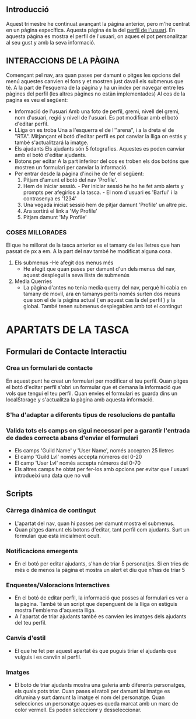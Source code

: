 ## Introducció
Aquest trimestre he continuat avançant la pàgina anterior, pero m'he centrat en un pàgina específica. Aquesta pàgina és la del [perfil de l'usuari](HTML/ProfileInicio.html).
En aquesta pàgina es mostra el perfil de l'usuari, on aques el pot personalitzar al seu gust y amb la seva informació.
## INTERACCIONS DE LA PÀGINA
Començant pel nav, ara quan pases per damunt o pitges les opcions del menú aquestes canvien el fons y et mostren just davall els submenus que té.
A la part de l'esquerra de la pàgina y ha un index per navegar entre les pàgines del perfil (les altres pàgines no estàn implementades)
Al cos de la pagina es veu el següent:
  - Informació de l'usuari
    Amb una foto de perfil, gremi, nivell del gremi, nom d'usuari, regió y nivell de l'usuari.
    Es pot modificar amb el botó d'editar perfil.
- LLiga on es troba
  Una a l'esquerra el de l'"arena", i a la dreta el de "RTA".
  Mitjançant el botó d'editar perfil es pot canviar la lliga on estás y també s'actualitzará la imatge.
- Els ajudants
  Els ajudants són 5 fotografies.
  Aquestes es poden canviar amb el botó d'editar ajudants.
- Botons per editar
  A la part inferiror del cos es troben els dos botóns que mostren un formulari per canviar la informació.
- Per entrar desde la pàgina d'inci he de fer el següent:
    1. Pitjam d'amunt el botó del nav 'Profile'.
    2. Hem de iniciar sessió.
      - Per iniciar sessió he ho he fet amb alerts y prompts per afegirlos a la tasca.
      - El nom d'usuari es 'Barful' i la contrasenya es '1234'
    3. Una vegada iniciat sessió hem de pitjar damunt 'Profile' un altre pic.
    4. Ara sortirá el link a 'My Profile'
    5. Pitjam damunt 'My Profile'
### COSES MILLORADES
El que he millorat de la tasca anterior es el tamany de les lletres que han passat de px a em.
A la part del nav també he modificat alguna cosa. 
  1. Els submenus
     -He afegit dos menus més
     - He afegit que quan pases per damunt d'un dels menus del nav, aquest desplegui la seva llista de submenús
  2. Media Querries
     - La pàgina d'antes no tenia media querry del nav, perquè hi cabia en tamany de movil, ara en tamanys perits només surten dos meuns que son el de la pàgina actual ( en aquest cas la del perfil ) y la global. També tenen submenus desplegables amb tot el contingut

# APARTATS DE LA TASCA
## Formulari de Contacte Interactiu
### Crea un formulari de contacte
En aquest punt he creat un formulari per modificar el teu perfil. Quan pitges el botó d'editar perfil s'obri un formular que et demana la informació que vols que tengui el teu perfil. Quan envies el formulari es guarda dins un localStorage y s'actualitza la pàgina amb aquesta informació.
### S'ha d'adaptar a diferents tipus de resolucions de pantalla

### Valida tots els camps on sigui necessari per a garantir l'entrada de dades correcta abans d'enviar el formulari
- Els camps 'Guild Name' y 'User Name', només accepten 25 lletres
- El camp 'Guild Lvl' només accepta números del 0-20
- El camp 'User Lvl' només accepta números del 0-70
- Els altres camps he obtat per fer-los amb opcions per evitar que l'usuari introdueixi una data que no vull
## Scripts
### Càrrega dinàmica de contingut
- L'apartat del nav, quan hi passes per damunt mostra el submenus.
- Quan pitges damunt els botons d'editar, tant perfil com ajudants. Surt un formulari que està inicialment ocult.
### Notificacions emergents
- En el botó per editar ajudants, s'han de triar 5 personatjes. Si en tries de més o de menos la pàgina et mostra un alert et diu que n'has de triar 5
### Enquestes/Valoracions Interactives
- En el botó de editar perfil, la informació que posses al formulari es ver a la pàgina. També té un script que depenguent de la lliga on estiguis mostra l'emblema d'aquesta lliga.
- A l'apartat de triar ajudants també es canvien les imatges dels ajudants del teu perfil.
### Canvis d'estil
- El que he fet per aquest apartat és que puguis tiriar el ajudants que vulguis i es canviin al perfil.
### Imatges
- El botó de triar ajudants mostra una galeria amb diferents personatges, els quals pots triar. Cuan pases el ratolí per damunt lal imatge es difumina y surt damunt la imatge el nom del personatge. Quan selecciones un personatge aques es queda marcat amb un marc de color vermell. Es poden seleccionr y desseleccionar.



